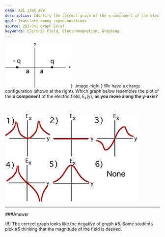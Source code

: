 ```yaml
---
name: A2L Item 209
description: Identify the correct graph of the x-component of the electric field.
goal: Translate among representations
source: 283-341 graph Ex(y)
keywords: Electric Field, Electromagnetism, Graphing
---
```


![Item209_fig1.gif](../images/Item209_fig1.gif){: .image-right } We have a charge configuration
(shown at the right). Which graph below resembles the plot of the <b>x
component</b> of the electric field, E<sub>x</sub>(y), <b>as you move
along the y-axis?</b>

<br clear=all>

![Item209_fig2.gif](../images/Item209_fig2.gif)

<hr/>

###Answer

(6) The correct graph looks like the negative of graph #5. Some students
pick #5 thinking that the magnitude of the field is desired.
